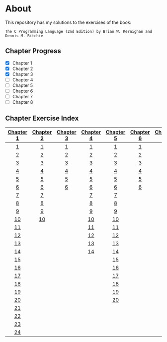 # About
This repository has my solutions to the exercises of the book:
```
The C Programming Language (2nd Edition) by Brian W. Kernighan and Dennis M. Ritchie
```

## Chapter Progress
- [x] Chapter 1
- [x] Chapter 2
- [x] Chapter 3
- [ ] Chapter 4
- [ ] Chapter 5
- [ ] Chapter 6
- [ ] Chapter 7
- [ ] Chapter 8

## Chapter Exercise Index

| [Chapter 1](Chapter_1) | [Chapter 2](Chapter_2) | [Chapter 3](Chapter_3) | [Chapter 4](Chapter_4) | [Chapter 5](Chapter_5) | [Chapter 6](Chapter_6) | [Chapter 7](Chapter_7) | [Chapter 8](Chapter_8) |
|:----------------------:|:----------------------:|:----------------------:|:----------------------:|:----------------------:|:----------------------:|:----------------------:|:----------------------:|
| [1](Chapter_1/ex01.c)  | [1](Chapter_2/ex01.c)  | [1](Chapter_3/ex01.c)  | [1](Chapter_4/ex01.c)  | [1](Chapter_5/ex01.c)  | [1](Chapter_6/ex01.c)  | [1](Chapter_7/ex01.c)  | [1](Chapter_8/ex01.c)  |
| [2](Chapter_1/ex02.c)  | [2](Chapter_2/ex02.c)  | [2](Chapter_3/ex02.c)  | [2](Chapter_4/ex02.c)  | [2](Chapter_5/ex02.c)  | [2](Chapter_6/ex02.c)  | [2](Chapter_7/ex02.c)  | [2](Chapter_8/ex02.c)  |
| [3](Chapter_1/ex03.c)  | [3](Chapter_2/ex03.c)  | [3](Chapter_3/ex03.c)  | [3](Chapter_4/ex03.c)  | [3](Chapter_5/ex03.c)  | [3](Chapter_6/ex03.c)  | [3](Chapter_7/ex03.c)  | [3](Chapter_8/ex03.c)  |
| [4](Chapter_1/ex04.c)  | [4](Chapter_2/ex04.c)  | [4](Chapter_3/ex04.c)  | [4](Chapter_4/ex04.c)  | [4](Chapter_5/ex04.c)  | [4](Chapter_6/ex04.c)  | [4](Chapter_7/ex04.c)  | [4](Chapter_8/ex04.c)  |
| [5](Chapter_1/ex05.c)  | [5](Chapter_2/ex05.c)  | [5](Chapter_3/ex05.c)  | [5](Chapter_4/ex05.c)  | [5](Chapter_5/ex05.c)  | [5](Chapter_6/ex05.c)  | [5](Chapter_7/ex05.c)  | [5](Chapter_8/ex05.c)  |
| [6](Chapter_1/ex06.c)  | [6](Chapter_2/ex06.c)  | [6](Chapter_3/ex06.c)  | [6](Chapter_4/ex06.c)  | [6](Chapter_5/ex06.c)  | [6](Chapter_6/ex06.c)  | [6](Chapter_7/ex06.c)  | [6](Chapter_8/ex06.c)  |
| [7](Chapter_1/ex07.c)  | [7](Chapter_2/ex07.c)  |                        | [7](Chapter_4/ex07.c)  | [7](Chapter_5/ex07.c)  |                        | [7](Chapter_7/ex07.c)  | [7](Chapter_8/ex07.c)  |
| [8](Chapter_1/ex08.c)  | [8](Chapter_2/ex08.c)  |                        | [8](Chapter_4/ex08.c)  | [8](Chapter_5/ex08.c)  |                        | [8](Chapter_7/ex08.c)  | [8](Chapter_8/ex08.c)  |
| [9](Chapter_1/ex09.c)  | [9](Chapter_2/ex09.c)  |                        | [9](Chapter_4/ex09.c)  | [9](Chapter_5/ex09.c)  |                        | [9](Chapter_7/ex09.c)  |                        |
| [10](Chapter_1/ex10.c) | [10](Chapter_2/ex10.c) |                        | [10](Chapter_4/ex10.c) | [10](Chapter_5/ex10.c) |                        |                        |                        |
| [11](Chapter_1/ex11.c) |                        |                        | [11](Chapter_4/ex11.c) | [11](Chapter_5/ex11.c) |                        |                        |                        |
| [12](Chapter_1/ex12.c) |                        |                        | [12](Chapter_4/ex12.c) | [12](Chapter_5/ex12.c) |                        |                        |                        |
| [13](Chapter_1/ex13.c) |                        |                        | [13](Chapter_4/ex13.c) | [13](Chapter_5/ex13.c) |                        |                        |                        |
| [14](Chapter_1/ex14.c) |                        |                        | [14](Chapter_4/ex14.c) | [14](Chapter_5/ex14.c) |                        |                        |                        |
| [15](Chapter_1/ex15.c) |                        |                        |                        | [15](Chapter_5/ex15.c) |                        |                        |                        |
| [16](Chapter_1/ex16.c) |                        |                        |                        | [16](Chapter_5/ex16.c) |                        |                        |                        |
| [17](Chapter_1/ex17.c) |                        |                        |                        | [17](Chapter_5/ex17.c) |                        |                        |                        |
| [18](Chapter_1/ex18.c) |                        |                        |                        | [18](Chapter_5/ex18.c) |                        |                        |                        |
| [19](Chapter_1/ex19.c) |                        |                        |                        | [19](Chapter_5/ex19.c) |                        |                        |                        |
| [20](Chapter_1/ex20.c) |                        |                        |                        | [20](Chapter_5/ex20.c) |                        |                        |                        |
| [21](Chapter_1/ex21.c) |                        |                        |                        |                        |                        |                        |                        |
| [22](Chapter_1/ex22.c) |                        |                        |                        |                        |                        |                        |                        |
| [23](Chapter_1/ex23.c) |                        |                        |                        |                        |                        |                        |                        |
| [24](Chapter_1/ex24.c) |                        |                        |                        |                        |                        |                        |                        |
